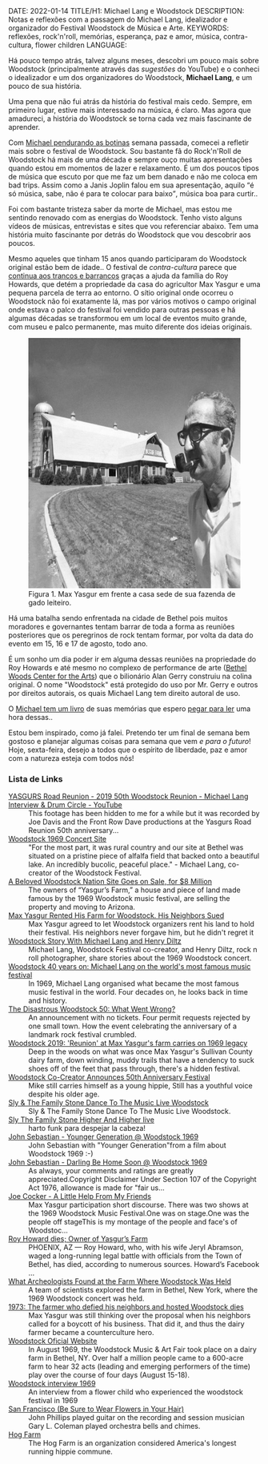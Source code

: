 <!DOCTYPE html>
<meta http-equiv="content-type" content="text/html; charset=utf-8">
<link rel="stylesheet" href="../css/style.css" type="text/css">
<!-- PLAIN TEXT -->
DATE: 2022-01-14
TITLE/H1: Michael Lang e Woodstock
DESCRIPTION: Notas e reflexões com a passagem do Michael Lang,
idealizador e organizador do Festival Woodstock de Música e Arte.
KEYWORDS: reflexões, rock'n'roll, memórias, esperança, paz e amor,
música, contra-cultura, flower children
LANGUAGE: 

<!-- DATE MUST BE IN THE FORMAT YYY-MM-DD -->
<!-- H1 WILL BE ADDED TO POST/ARTICLE HEADER -->
<!-- KEYWORD DELIMITER IS COMMA -->


<!-- HYPERTEXT -->


Há pouco tempo atrás, talvez alguns meses, descobri um pouco
mais sobre Woodstock (principalmente através das *sugestões* do YouTube)
e o conheci o idealizador e um dos organizadores do Woodstock,
**Michael Lang**, e um pouco de sua história.

Uma pena que não fui atrás da história do festival mais cedo.
Sempre, em primeiro lugar, estive mais interessado na música, é claro.
Mas agora que amadureci, a história do Woodstock se torna cada vez mais
fascinante de aprender.

Com [Michael pendurando as botinas](https://www.nytimes.com/2022/01/11/arts/music/michael-lang-dead.html)
semana passada, comecei a refletir mais
sobre o festival de Woodstock. Sou bastante fã do Rock'n'Roll de Woodstock
há mais de uma década e sempre ouço muitas apresentações quando estou
em momentos de lazer e relaxamento.
É um dos poucos tipos de música que escuto
por que me faz um bem danado e não me coloca em
<span title="piras ruins" lang="en">bad trips</span>. Assim como
a Janis Joplin falou em sua apresentação,
aquilo <q>é só música, sabe, não é para te colocar para baixo</q>,
música boa para curtir..

Foi com bastante tristeza saber da morte de Michael, mas
estou me sentindo renovado com as energias do Woodstock.
Tenho visto alguns vídeos de músicas, entrevistas e sites
que vou referenciar abaixo. Tem uma história muito fascinante
por detrás do Woodstock que vou descobrir aos poucos.

Mesmo aqueles que tinham 15 anos quando participaram do Woodstock
original estão bem de idade.. O festival de *contra-cultura*
parece que [continua aos trancos e barrancos](https://www.yasgurroadreunion.com/)
graças a ajuda da família do Roy Howards, que detém a propriedade
da casa do agricultor Max Yasgur e uma pequena parcela de terra
ao entorno. O sítio original onde ocorreu o Woodstock não
foi exatamente lá, mas por vários motivos o campo original onde estava
o palco do festival foi vendido para outras pessoas e há algumas décadas
se transformou em um local de eventos muito grande, com museu e palco
permanente, mas muito diferente dos ideias originais.

<figure>
	<img src="yasgur_farm.jpg" alt="Yasgur, M." width="633" height="500">
	<figcaption>Figura 1. Max Yasgur em frente a casa sede de sua
	fazenda de gado leiteiro.</figcaption>
</figure>

Há uma batalha
sendo enfrentada na cidade de Bethel pois muitos moradores
e governantes tentam barrar de toda a forma as reuniões
posteriores que os peregrinos de rock tentam formar,
por volta da data do evento em 15, 16 e 17 de agosto, todo ano.

É um sonho um dia poder ir em alguma dessas reuniões na propriedade
do Roy Howards e até mesmo no complexo de performance de arte
(<span><a href="https://virtualglobetrotting.com/map/site-of-woodstock-festival/view/google/">Bethel Woods Center for the Arts</a></span>)
que o bilionário Alan Gerry construiu na colina original.
O nome "Woodstock" está  protegido do uso por Mr. Gerry e outros
por direitos autorais, os quais Michael Lang tem direito autoral de uso.

O <a title="The Road to Woodstock, 2009" hreflang="en" href="https://www.amazon.com/Road-Woodstock-Michael-Lang/dp/0061576581">Michael tem um livro</a>
de suas memórias que espero [pegar para ler](the-road-to-woodstock-michael-lang.mobi) 
uma hora dessas..

Estou bem inspirado, como já falei. Pretendo ter um final de semana
bem gostoso e planejar algumas coisas para semana que vem *e para o futuro*!
Hoje, sexta-feira, desejo a todos que o espírito
de liberdade, paz e amor com a natureza esteja com todos nós!


### Lista de Links

<dl>
  <dt><a href="https://www.youtube.com/watch?v=brU33X7c1Do">YASGURS Road Reunion - 2019 50th Woodstock Reunion - Michael Lang Interview & Drum Circle - YouTube</a></dt>
   <dd>This footage has been hidden to me for a while but it was recorded by Joe Davis and the Front Row Dave productions at the Yasgurs Road Reunion 50th anniversary...</dd>

  <dt><a href="https://douging.smugmug.com/Music/Woodstock-1969-Concert-Site/">Woodstock 1969 Concert Site</a></dt>
   <dd>"For the most part, it was rural country and our site at Bethel was situated on a pristine piece of alfalfa field that backed onto a beautiful lake. An incredibly bucolic, peaceful place." - Michael Lang, co-creator of the Woodstock Festival.</dd>

  <dt><a href="https://www.nytimes.com/2007/08/12/nyregion/12woodstock.html">A Beloved Woodstock Nation Site Goes on Sale, for $8 Million</a></dt>
   <dd>The owners of “Yasgur’s Farm,” a house and piece of land made famous by the 1969 Woodstock music festival, are selling the property and moving to Arizona.</dd>

  <dt><a href="https://time.com/5645555/woodstock-max-yasgur/">Max Yasgur Rented His Farm for Woodstock. His Neighbors Sued</a></dt>
   <dd>Max Yasgur agreed to let Woodstock organizers rent his land to hold their festival. His neighbors never forgave him, but he didn't regret it</dd>

  <dt><a href="https://www.youtube.com/watch?v=FXLRDQmZcSE">Woodstock Story With Michael Lang and Henry Diltz</a></dt>
   <dd>Michael Lang, Woodstock Festival co-creator, and Henry Diltz, rock n roll photographer, share stories about the 1969 Woodstock concert.</dd>

  <dt><a href="https://www.youtube.com/watch?v=swyfP92Gzdg">Woodstock 40 years on: Michael Lang on the world's most famous music festival</a></dt>
   <dd>In 1969, Michael Lang organised what became the most famous music festival in the world. Four decades on, he looks back in time and history.</dd>

  <dt><a href="https://www.nytimes.com/2019/08/01/arts/music/woodstock-50.html">The Disastrous Woodstock 50: What Went Wrong?</a></dt>
   <dd>An announcement with no tickets. Four permit requests rejected by one small town. How the event celebrating the anniversary of a landmark rock festival crumbled.</dd>

  <dt><a href="https://www.poughkeepsiejournal.com/story/news/local/2019/08/16/woodstock-2019-max-yasgur-road-reunion-farm-festival/2028464001/">Woodstock 2019: 'Reunion' at Max Yasgur's farm carries on 1969 legacy</a></dt>
   <dd>Deep in the woods on what was once Max Yasgur's Sullivan County dairy farm, down winding, muddy trails that have a tendency to suck shoes off of the feet that pass through, there's a hidden festival.</dd>

  <dt><a href="https://www.youtube.com/watch?app=desktop&v=GX6e0tp9L_o">Woodstock Co-Creator Announces 50th Anniversary Festival</a></dt>
   <dd>Mike still carries himself as a young hippie, Still has a youthful voice despite his older age.</dd>

  <dt><a href="https://www.youtube.com/watch?v=58SrSOJuIlI">Sly & The Family Stone Dance To The Music Live Woodstock</a></dt>
   <dd>Sly & The Family Stone Dance To The Music Live Woodstock.</dd>

  <dt><a href="https://www.youtube.com/watch?v=tQ0PSpHFV_s">Sly The Family Stone Higher And Higher live</a></dt>
   <dd>harto funk para despejar la cabeza!</dd>

  <dt><a href="https://www.youtube.com/watch?v=XnsB4Ck__OE">John Sebastian - Younger Generation @ Woodstock 1969</a></dt>
   <dd>John Sebastian with "Younger Generation"from a film about Woodstock 1969 :-)</dd>

  <dt><a href="https://www.youtube.com/watch?v=rBXL7FaPod4">John Sebastian - Darling Be Home Soon @ Woodstock 1969</a></dt>
   <dd>As always, your comments and ratings are greatly appreciated.Copyright Disclaimer Under Section 107 of the Copyright Act 1976, allowance is made for "fair us...</dd>

  <dt><a href="https://www.youtube.com/watch?v=4602ld2Ym9E">Joe Cocker - A Little Help From My Friends</a></dt>
   <dd>Max Yasgur participation short discourse. There was two shows at the 1969 Woodstock Music Festival.One was on stage.One was the people off stageThis is my montage of the people and face's of Woodstoc...</dd>

  <dt><a href="https://www.riverreporter.com/stories/roy-howard-dies-owner-of-yasgurs-farm,10243?">Roy Howard dies; Owner of Yasgur’s Farm</a></dt>
   <dd>PHOENIX, AZ — Roy Howard, who, with his wife Jeryl Abramson, waged a long-running legal battle with officials from the Town of Bethel, has died, according to numerous sources. Howard’s Facebook &hellip;</dd>

  <dt><a href="https://time.com/5614796/woodstock-archaeology/">What Archeologists Found at the Farm Where Woodstock Was Held</a></dt>
   <dd>A team of scientists explored the farm in Bethel, New York, where the 1969 Woodstock concert was held.</dd>

  <dt><a href="https://www.haaretz.com/jewish/1973-woodstock-s-unlikely-host-dies-1.5401698">1973: The farmer who defied his neighbors and hosted Woodstock dies</a></dt>
   <dd>Max Yasgur was still thinking over the proposal when his neighbors called for a boycott of his business. That did it, and thus the dairy farmer became a counterculture hero.</dd>

  <dt><a href="https://www.woodstock.com/about/">Woodstock Oficial Website</a></dt>
   <dd>In August 1969, the Woodstock Music & Art Fair took place on a dairy farm in Bethel, NY. Over half a million people came to a 600-acre farm to hear 32 acts (leading and emerging performers of the time) play over the course of four days (August 15-18).</dd>

  <dt><a href="https://www.youtube.com/watch?v=kvWgPIhuCpQ">Woodstock interview 1969</a></dt>
   <dd>An interview from a flower child who experienced the woodstock festival in 1969</dd>

  <dt><a href="https://en.wikipedia.org/wiki/San_Francisco_(Be_Sure_to_Wear_Flowers_in_Your_Hair)">San Francisco (Be Sure to Wear Flowers in Your Hair)</a></dt>
   <dd>John Phillips played guitar on the recording and session musician Gary L. Coleman played orchestra bells and chimes.</dd>

  <dt><a href="https://en.wikipedia.org/wiki/Hog_Farm">Hog Farm</a></dt>
   <dd>The Hog Farm is an organization considered America's longest running hippie commune.</dd>

</dl>


